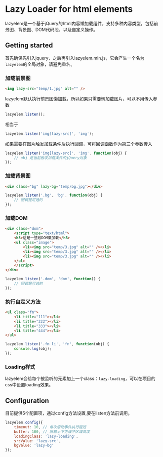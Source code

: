 # Lazy Loader for html elements

lazyelem是一个基于jQuery的html内容懒加载组件，支持多种内容类型，包括前景图、背景图、DOM代码段，以及自定义操作。


## Getting started

首先确保先引入jquery，之后再引入lazyelem.min.js，它会产生一个名为`lazyelem`的全局对象，请避免重名。

### 加载前景图
```html
<img lazy-src="temp/1.jpg" alt="" />
```
lazyelem默认执行前景图懒加载，所以如果只需要懒加载图片，可以不用传入参数
```js
lazyelem.listen();
```
相当于
```js
lazyelem.listen('img[lazy-src]', 'img');
```
如果需要在图片触发加载条件后执行回调，可将回调函数作为第三个参数传入
```js
lazyelem.listen('img[lazy-src]', 'img', function(obj) {
	// obj 是当前触发加载条件的jQuery对象
});
```

### 加载背景图
```html
<div class="bg" lazy-bg="temp/bg.jpg"></div>
```

```js
lazyelem.listen('.bg', 'bg', function(obj) {
	// 回调是可选的
});
```

### 加载DOM
```html
<div class="dom">
    <script type="text/html">
    <h3>这是一整段DOM懒加载</h3>
    <ul class="image">
        <li><img src="temp/3.jpg" alt="" /></li>
        <li><img src="temp/3.jpg" alt="" /></li>
        <li><img src="temp/3.jpg" alt="" /></li>
    </ul>
    </script>
</div>
```

```js
lazyelem.listen('.dom', 'dom', function() {
	// 回调是可选的
});
```

### 执行自定义方法
```html
<ul class="fn">
    <li title="111"></li>
    <li title="222"></li>
    <li title="333"></li>
    <li title="444"></li>
</ul>
```

```js
lazyelem.listen('.fn li', 'fn', function(obj) {
	console.log(obj);
});
```

### Loading样式
lazyelem会给每个被监听的元素加上一个class：`lazy-loading`，可以在项目的css中设置loading效果。


## Configuration
目前提供5个配置项，通过config方法设置,要在listen方法前调用。
```js
lazyelem.config({
    timeout: 10, // 每次滚动事件执行延迟
    buffer: 100, // 屏幕上下方缓冲区域高度
    loadingClass: 'lazy-loading',
    srcValue: 'lazy-src',
    bgValue: 'lazy-bg'
});
```